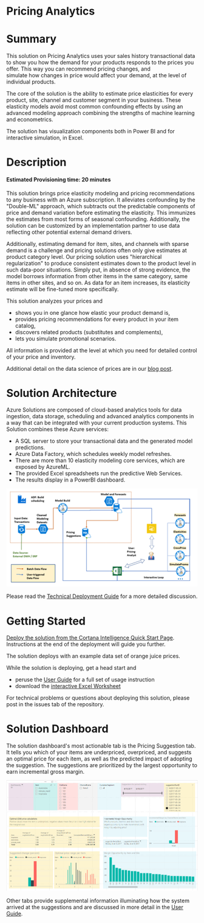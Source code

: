 # Pricing Analytics

# Summary

This solution on Pricing Analytics uses your sales history transactional data to show you how the demand 
for your products responds to the prices you offer. This way you can recommend pricing changes, and  
 simulate how changes in price would affect your demand, at the level of individual products.

The core of the solution is the ability to
 estimate price elasticities for every product, site, channel and customer segment
in your business. These elasticity models avoid most common confounding effects by using an advanced modeling 
approach combining the strengths of machine learning and econometrics.

The solution has visualization components both in Power BI and for interactive simulation, in Excel.

# Description

#### Estimated Provisioning time: 20 minutes

This solution brings price elasticity modeling and pricing recommendations to any business with an Azure subscription. 
It alleviates confounding by the "Double-ML" approach, which subtracts out the predictable components
of price and demand variation before estimating the elasticity. This immunizes the estimates from most forms of seasonal confounding.
Additionally, the solution can be customized by an implementation partner to use data reflecting other 
potential external demand drivers.

Additionally, estimating demand for item, sites, and channels with sparse demand is a challenge
and pricing solutions often only give estimates at product category level. Our pricing solution
uses "hierarchical regularization" to produce consistent estimates down to the product level in such data-poor situations. 
Simply put, in absence of strong evidence, the model borrows information from other items in the same category, 
same items in other sites, and so on. As data for an item increases, its elasticity estimate will be
fine-tuned more specifically.

This solution analyzes your prices and 

* shows you in one glance how elastic your product demand is,
* provides pricing recommendations for every product in your item catalog,
* discovers related products (substitutes and complements),
* lets you simulate promotional scenarios.

All information is provided at the level at which you need for detailed control of your price and inventory.

Additional detail on the data science of prices are in our 
[blog post](https://blogs.msdn.microsoft.com/intel/archives/1015).

# Solution Architecture

Azure Solutions are composed of cloud-based analytics tools for data ingestion, data storage, scheduling and advanced analytics components in a way that can be integrated with your current production systems. This Solution combines these Azure services:

* A SQL server to store your transactional data and the generated model predictions.
* Azure Data Factory, which schedules weekly model refreshes. 
* There are more than 10 elasticity modeling core services, which are exposed by AzureML.
* The provided Excel spreadsheets run the predictive Web Services.
* The results display in a PowerBI dashboard.

![Solution Architecture](images/pcsArchitectureDiagram.png)

Please read the [Technical Deployment Guide](Technical%20Deployment%20Guide/TechnicalDeploymentGuide.md) 
for a more detailed discussion.

# Getting Started

[Deploy the solution from the Cortana Intelligence Quick Start Page](https://aka.ms/pricingciqs).
Instructions at the end of the deployment will guide you further.

The solution deploys with an example data set of orange juice prices.

While the solution is deploying, get a head start and 
* peruse the [User Guide](User%20Guide/UserGuide.md) for a full set of usage instruction
* download the [interactive Excel Worksheet](https://aka.ms/pricingxls)

For technical problems or questions about deploying this solution, 
please post in the issues tab of the repository.

# Solution Dashboard 

The solution dashboard's most actionable tab is the Pricing Suggestion tab. It tells you which of your 
items are underpriced, overpriced, and suggests an optimal price for each item, as well as the predicted
impact of adopting the suggestion. The suggestions are prioritized by the largest opportunity to earn
incremental gross margin.

![Suggestion Tab of Dashboard](images/dashboard_pricing_suggestions.png)

Other tabs provide supplemental information illuminating how the system arrived at the suggestions
and are discussed in more detail in the [User Guide](User%20Guide/UserGuide.md).

